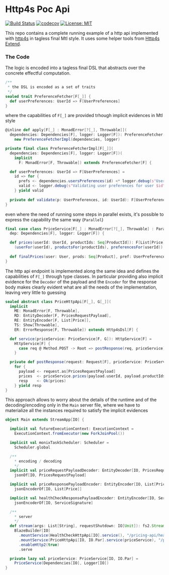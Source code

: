 # Http4s Poc Api
[![Build Status](https://travis-ci.org/barambani/http4s-poc-api.svg?branch=master)](https://travis-ci.org/barambani/http4s-poc-api)
[![codecov](https://codecov.io/gh/barambani/http4s-poc-api/branch/master/graph/badge.svg)](https://codecov.io/gh/barambani/http4s-poc-api)
[![License: MIT](https://img.shields.io/badge/License-MIT-yellow.svg)](https://github.com/barambani/http4s-poc-api/blob/master/LICENSE)

This repo contains a complete running example of a http api implemented with [http4s](http://http4s.org/) in tagless final Mtl style. It uses some helper tools from [Http4s Extend](https://github.com/barambani/http4s-extend).

### The Code
The logic is encoded into a tagless final DSL that abstracts over the concrete effectful computation.

```scala
/**
 * the DSL is encoded as a set of traits
 */
sealed trait PreferenceFetcher[F[_]] {
  def userPreferences: UserId => F[UserPreferences]
}
```
where the capabilities of `F[_]` are provided trhough implicit evidences in Mtl style
```scala
@inline def apply[F[_] : MonadError[?[_], Throwable]](
  dependencies: Dependencies[F], logger: Logger[F]): PreferenceFetcher[F] =
    new PreferenceFetcherImpl(dependencies, logger)

private final class PreferenceFetcherImpl[F[_]](
  dependencies: Dependencies[F], logger: Logger[F])(
    implicit
      F: MonadError[F, Throwable]) extends PreferenceFetcher[F] {

  def userPreferences: UserId => F[UserPreferences] =
    id => for {
      prefs <- dependencies.usersPreferences(id) <* logger.debug(s"User preferences for $id collected successfully")
      valid <- logger.debug(s"Validating user preferences for user $id") *> validate(prefs, id) <* logger.debug(s"User preferences for $id collected successfully")
    } yield valid
    
  private def validate(p: UserPreferences, id: UserId): F[UserPreferences] = [...]
}
```
even where the need of running some steps in parallel exists, it's possible to express the capability the same way (`Parallel`)
```scala
final case class PriceService[F[_] : MonadError[?[_], Throwable] : Parallel[?[_], G], G[_]](
  dep: Dependencies[F], logger: Logger[F]) {

  def prices(userId: UserId, productIds: Seq[ProductId]): F[List[Price]] =
    (userFor(userId), productsFor(productIds), preferencesFor(userId)).parMapN(finalPrices).flatten
    
  def finalPrices(user: User, prods: Seq[Product], pref: UserPreferences): F[List[Price]] = [...]
}
```
The http api endpoint is implemented along the same idea and defines the capabilities of `F[_]` through type classes. In particular providing also implicit evidence for the `Decoder` of the payload and the `Encoder` for the response body makes clearly evident what are all the needs of the implementation, leaving very little to guessing
```scala
sealed abstract class PriceHttpApi[F[_], G[_]](
  implicit
    ME: MonadError[F, Throwable],
    RD: EntityDecoder[F, PricesRequestPayload],
    RE: EntityEncoder[F, List[Price]],
    TS: Show[Throwable],
    ER: ErrorResponse[F, Throwable]) extends Http4sDsl[F] {

  def service(priceService: PriceService[F, G]): HttpService[F] =
    HttpService[F] {
      case req @ Method.POST -> Root => postResponse(req, priceService) handleErrorWith ER.responseFor
    }

  private def postResponse(request: Request[F], priceService: PriceService[F, G]): F[Response[F]] =
    for {
      payload <- request.as[PricesRequestPayload]
      prices  <- priceService.prices(payload.userId, payload.productIds)
      resp    <- Ok(prices)
    } yield resp
}
```
This approach allows to worry about the details of the runtime and of the decoding/encoding only in the `Main` server file, where we have to materialize all the instances required to satisfy the implicit evidences
```scala
object Main extends StreamApp[IO] {

  implicit val futureExecutionContext: ExecutionContext =
    ExecutionContext.fromExecutor(new ForkJoinPool())

  implicit val monixTaskScheduler: Scheduler =
    Scheduler.global

  /**
    * encoding / decoding
    */
  implicit val priceRequestPayloadDecoder: EntityDecoder[IO, PricesRequestPayload] =
    jsonOf[IO, PricesRequestPayload]

  implicit val priceResponsePayloadEncoder: EntityEncoder[IO, List[Price]] =
    jsonEncoderOf[IO, List[Price]]

  implicit val healthCheckResponsePayloadEncoder: EntityEncoder[IO, ServiceSignature] =
    jsonEncoderOf[IO, ServiceSignature]

  /**
    * server
    */
  def stream(args: List[String], requestShutdown: IO[Unit]): fs2.Stream[IO, StreamApp.ExitCode] =
    BlazeBuilder[IO]
      .mountService(HealthCheckHttpApi[IO].service(), "/pricing-api/health-check")
      .mountService(PriceHttpApi[IO, IO.Par].service(priceService), "/pricing-api/prices")
      .enableHttp2(true)
      .serve

  private lazy val priceService: PriceService[IO, IO.Par] =
    PriceService(Dependencies[IO], Logger[IO])
}
```
